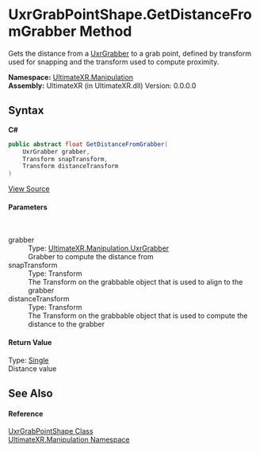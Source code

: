# UxrGrabPointShape.GetDistanceFromGrabber Method 
 

Gets the distance from a <a href="T_UltimateXR_Manipulation_UxrGrabber">UxrGrabber</a> to a grab point, defined by transform used for snapping and the transform used to compute proximity.

**Namespace:**&nbsp;<a href="N_UltimateXR_Manipulation">UltimateXR.Manipulation</a><br />**Assembly:**&nbsp;UltimateXR (in UltimateXR.dll) Version: 0.0.0.0

## Syntax

**C#**<br />
``` C#
public abstract float GetDistanceFromGrabber(
	UxrGrabber grabber,
	Transform snapTransform,
	Transform distanceTransform
)
```

<a href="UltimateXR/Scripts/Manipulation/UxrGrabPointShape.cs" rel="noopener noreferrer" title="View the source code">View Source</a><br />

#### Parameters
&nbsp;<dl><dt>grabber</dt><dd>Type: <a href="T_UltimateXR_Manipulation_UxrGrabber">UltimateXR.Manipulation.UxrGrabber</a><br />Grabber to compute the distance from</dd><dt>snapTransform</dt><dd>Type: Transform<br />The Transform on the grabbable object that is used to align to the grabber</dd><dt>distanceTransform</dt><dd>Type: Transform<br />The Transform on the grabbable object that is used to compute the distance to the grabber</dd></dl>

#### Return Value
Type: <a href="https://docs.microsoft.com/dotnet/api/system.single" target="_blank" rel="noopener noreferrer">Single</a><br />Distance value

## See Also


#### Reference
<a href="T_UltimateXR_Manipulation_UxrGrabPointShape">UxrGrabPointShape Class</a><br /><a href="N_UltimateXR_Manipulation">UltimateXR.Manipulation Namespace</a><br />